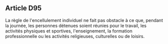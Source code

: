 Article D95
----
La règle de l'encellulement individuel ne fait pas obstacle à ce que, pendant la
journée, les personnes détenues soient réunies pour le travail, les activités
physiques et sportives, l'enseignement, la formation professionnelle ou les
activités religieuses, culturelles ou de loisirs.

